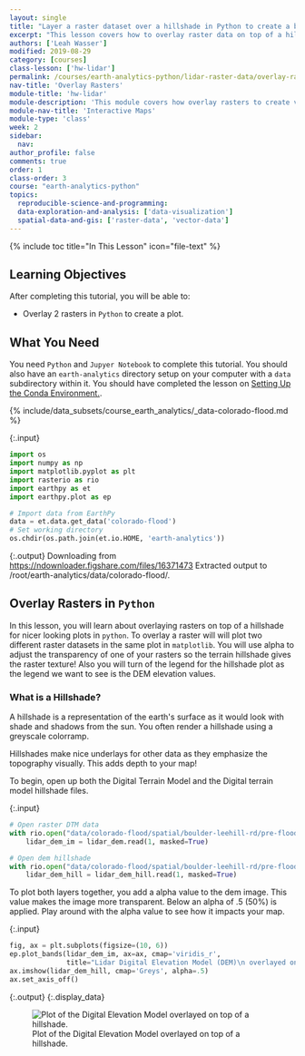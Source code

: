 ```yaml
---
layout: single
title: "Layer a raster dataset over a hillshade in Python to create a beautiful basemap that represents topography."
excerpt: "This lesson covers how to overlay raster data on top of a hillshade in Python and layer opacity arguments."
authors: ['Leah Wasser']
modified: 2019-08-29
category: [courses]
class-lesson: ['hw-lidar']
permalink: /courses/earth-analytics-python/lidar-raster-data/overlay-raster-maps/
nav-title: 'Overlay Rasters'
module-title: 'hw-lidar'
module-description: 'This module covers how overlay rasters to create visualizations and how to make interactive plots.'
module-nav-title: 'Interactive Maps'
module-type: 'class'
week: 2
sidebar:
  nav:
author_profile: false
comments: true
order: 1
class-order: 3
course: "earth-analytics-python"
topics:
  reproducible-science-and-programming:
  data-exploration-and-analysis: ['data-visualization']
  spatial-data-and-gis: ['raster-data', 'vector-data']
---
```

{% include toc title="In This Lesson" icon="file-text" %}

<div class='notice--success' markdown="1">

## <i class="fa fa-graduation-cap" aria-hidden="true"></i> Learning Objectives


After completing this tutorial, you will be able to:
* Overlay 2 rasters in `Python` to create a plot.


## <i class="fa fa-check-square-o fa-2" aria-hidden="true"></i> What You Need

You need `Python` and `Jupyer Notebook` to complete this tutorial. You should also have an `earth-analytics` directory setup on your computer with a `data` subdirectory within it. You should have completed the lesson on <a href="{{ site.url }}/workshops/setup-earth-analytics-python/">Setting Up the Conda Environment.</a>.

{% include/data_subsets/course_earth_analytics/_data-colorado-flood.md %}

</div>

{:.input}
```python
import os
import numpy as np
import matplotlib.pyplot as plt
import rasterio as rio
import earthpy as et
import earthpy.plot as ep

# Import data from EarthPy
data = et.data.get_data('colorado-flood')
# Set working directory
os.chdir(os.path.join(et.io.HOME, 'earth-analytics'))
```

{:.output}
    Downloading from https://ndownloader.figshare.com/files/16371473
    Extracted output to /root/earth-analytics/data/colorado-flood/.



## Overlay Rasters in `Python`

In this lesson, you will learn about overlaying rasters on top of a hillshade for nicer looking plots in `python`. To overlay a raster will will plot two different raster datasets in the same plot in `matplotlib`. You will use alpha to adjust the transparency of one of your rasters so the terrain hillshade gives the raster texture! Also you will turn of the legend for the hillshade plot as the legend we want to see is the DEM elevation values.

### What is a Hillshade?

A hillshade is a representation of the earth's surface as it would look with shade and shadows from the sun. You often render a hillshade using a greyscale colorramp.

Hillshades make nice underlays for other data as they emphasize the topography visually. This adds depth to your map!

To begin, open up both the Digital Terrain Model and the Digital terrain model hillshade files.


{:.input}
```python
# Open raster DTM data
with rio.open("data/colorado-flood/spatial/boulder-leehill-rd/pre-flood/lidar/pre_DTM.tif") as lidar_dem:
    lidar_dem_im = lidar_dem.read(1, masked=True)

# Open dem hillshade
with rio.open("data/colorado-flood/spatial/boulder-leehill-rd/pre-flood/lidar/pre_DTM_hill.tif") as lidar_dem_hill:
    lidar_dem_hill = lidar_dem_hill.read(1, masked=True)
```

To plot both layers together, you add a alpha value to the dem image. This value makes the image more transparent. Below an alpha of .5 (50%) is applied. Play around with the alpha value to see how it impacts your map.


{:.input}
```python
fig, ax = plt.subplots(figsize=(10, 6))
ep.plot_bands(lidar_dem_im, ax=ax, cmap='viridis_r',
              title="Lidar Digital Elevation Model (DEM)\n overlayed on top of a hillshade")
ax.imshow(lidar_dem_hill, cmap='Greys', alpha=.5)
ax.set_axis_off()
```

{:.output}
{:.display_data}

<figure>

<img src = "{{ site.url }}/images/courses/earth-analytics-python/02-intro-to-lidar-and-raster/interactive-maps/2018-02-05-maps01-overlay-rasters/2018-02-05-maps01-overlay-rasters_6_0.png" alt = "Plot of the Digital Elevation Model overlayed on top of a hillshade.">
<figcaption>Plot of the Digital Elevation Model overlayed on top of a hillshade.</figcaption>

</figure>




